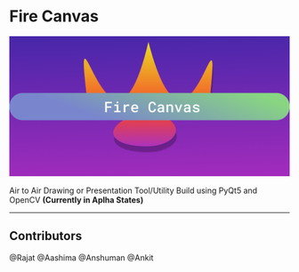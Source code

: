 # Fire Canvas

<img src="./img-resources/FireCanvasThumbnail.png">

Air to Air Drawing or Presentation Tool/Utility Build using PyQt5 and OpenCV
**(Currently in Aplha States)**

----

## Contributors 

<span>@Rajat @Aashima @Anshuman @Ankit</span>




